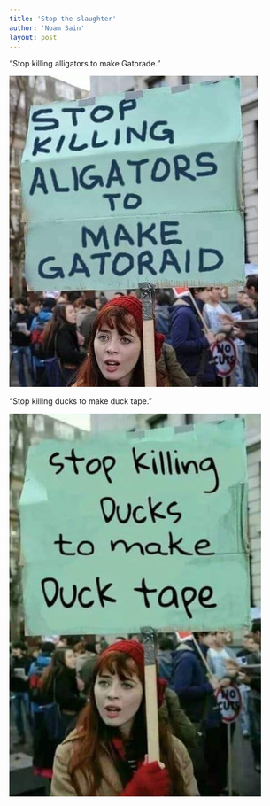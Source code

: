 ```yaml
---
title: 'Stop the slaughter'
author: 'Noam Sain'
layout: post
---
```


“Stop killing alligators to make Gatorade.”

![Stop the slaughter](/assets/2018/2018-06-gatoraid.jpg "Stop the slaughter")

“Stop killing ducks to make duck tape.”

![Stop the slaughter](/assets/2018/2018-06-duck-tape.jpg "Stop the slaughter")
